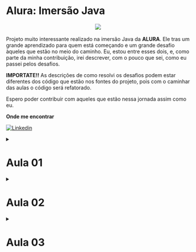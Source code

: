 # Alura: Imersão Java

<p align="center">
<img src="http://img.shields.io/static/v1?label=STATUS&message=EM%20DESENVOLVIMENTO&color=GREEN&style=for-the-badge"/>
</p>

Projeto muito interessante realizado na imersão Java da **ALURA**. Ele tras um grande aprendizado 
para quem está começando e um grande desafio àqueles que estão no meio do caminho. Eu, 
estou entre esses dois, e, como parte da minha contribuição, irei descrever, com o pouco 
que sei, como eu passei pelos desafios. 

**IMPORTATE!!**
As descrições de como resolvi os desafios podem estar diferentes dos código que estão 
nos fontes do projeto, pois com o caminhar das aulas o código será refatorado. 

Espero poder contribuir com aqueles que estão nessa jornada assim como eu.

**Onde me encontrar**

[![Linkedin](https://img.shields.io/badge/LinkedIn-0077B5?style=for-the-badge&logo=linkedin&logoColor=white)](https://www.linkedin.com/in/rodrigo-goncalves-650545146/)

<details>
<summary><h1> Aula 01 </h1></summary>

Tudo começa com a consulta em uma API de filmes, a selecionada foi **imdb**, e como ela 
esperado ela cai, com isso utilizamos a **themoviedb**, e alguns colegas disponibilizaram 
outras. 

Eu tive que utilizar um arquivo estático; estou acompanhando a imersão na empresa e 
meu **eclipse** não quer me ajudar, e não quero perder tempo arrumando o problema dele.

Dito isso, vamos ao que interessa. A Chamada via API pode ser vista no arquivo **AppStickerFromApi**.
Realizar a chama é relativamente simples:

Iniciamos criando a *URI* que iremos utilizar

```java
String url = "https://api.mocki.io/v2/549a5d8b/Top250Movies";
URI uriClient = URI.create(url);
```

**URIS SUJERIDAS**
* https://api.mocki.io/v2/549a5d8b/Top250Movies - Criada por alguns de nossos amigos, 
não me recordo quem.
* https://imdb-api.com/en/API/Top250Movies/ - imdb api top 250 movies, é necessário 
criar uma conta e gerar uma *api key*.
* https://api.themoviedb.org/3/tv/top_rated - themoviedb top rated, é necessário criar 
uma conta e gerar uma *api key*.

Agora criamos um *client* que irá chamar essa *URI*
```java
HttpClient client = HttpClient.newHttpClient();
```

Preparamos a nossa chamada
```java
HttpRequest request = HttpRequest.newBuilder(uriClient).GET().build();
```

E a realizamos com e pegamos somente o "corpo" do retorno:
```java
HttpResponse<String> response = client.send(request, BodyHandlers.ofString());
String responseBody = response.body();
```

O tratamento do retorno foi realizado em um desafio, irei descrevê-lo lá.

## Resumo
1. Criar a URI do serviço que iremos utilizar.
2. Criar um cliente com `HttpClient`.
3. Criar uma requisição com `HttpRequest`.
4. Fazer a requisição com `client.send(request, BodyHandlers.ofString())`.
5. Pegar o *body* do retorno.
6. Tratar o retorno.

<details>
<summary><h2> Desafios aula 01 </h2></summary>

<details>
<summary><h3> Desafio 01 </h3></summary>

<p align="center">
<img src="https://img.shields.io/static/v1?label=ESTATUS&message=N%C3%83O%20INICIADO&color=red&style=for-the-badge"/>
</p>

Consumir o endpoint de filmes mais populares da API do IMDB. Procure também, na 
documentação da API do IMDB, o endpoint que retorna as melhores séries e o que 
retorna as séries mais populares.

</details>

<details>
<summary><h3> Desafio 02 </h3></summary>

<p align="center">
<img src="https://img.shields.io/static/v1?label=ESTATUS&message=FINALIZADO&color=sucess&style=for-the-badge"/>
</p>

Usar sua criatividade para deixar a saída dos dados mais bonitinha: usar emojis 
com código UTF-8, mostrar a nota do filme como estrelinhas, decorar o terminal 
com cores, negrito e itálico usando códigos ANSI, e mais!

**SOLUÇÃO**

Tive alguns problemas com essa demanda, meu terminal não reconhecia os caracteres que 
criam as cores, tive que baixar um plugin para resolver esse problema.

[ANSI Escapes](https://github.com/mihnita/ansi-econsole).

Resolvendo isso, bastou entrar na documentação sujerida pela **Alura**

[ALURA: Decorando terminal cores emojis](https://www.alura.com.br/artigos/decorando-terminal-cores-emojis).

e "codar". 

Na classe *AppStickerFromFile* criei minhas variáveis que guardarão as cores que utilizarei.
```java
final static String NEGRITO = "\u001B[1m";
final static String RESET = "\u001B[0m";
final static String COR_TITULO = "\u001B[38;2;254;181;0m";
final static String FUNDO_TITULO = "\u001B[48;2;234;214;164m";
final static String COR_LINHA = "\u001B[38;2;178;129;7m";
final static String COR_EMOJI = "\u001B[38;2;164;123;22m";
```

Agora é só brincar com os *prints*
```java
System.out.print(COR_LINHA);
System.out.println("-".repeat(100));
System.out.print(RESET);

System.out.print(NEGRITO + COR_TITULO);
System.out.print("Título Original:");
System.out.print(RESET + " ");
System.out.print(jsFilme.get("original_title"));

(...)
```

![teminal-pintado](assets/terminal-pintado.png)

</details>

<details>
<summary><h3> Desafio 03 </h3></summary>


<p align="center">
<img src="https://img.shields.io/static/v1?label=ESTATUS&message=FINALIZADO&color=sucess&style=for-the-badge"/>
</p>

Colocar a chave da API do IMDB em algum lugar fora do código como um arquivo 
de configuração (p. ex, um arquivo .properties) ou uma variável de ambiente.

**SOLUÇÃO**

Como eu já resolvi isso com alguns projetos do trabalho, foi relativamente fácil.
Criei a pasta **config** com o arquivo **config.properties** dentro. Neste eu coloquei 
as minhas chaves

```bach
imdb_key = minha-chave-linda
themoviedb_key = minha-chave-linda-dois
```

A classe a baixo abre o arquivo, itera sobre ele pegando todas as entradas e retorna 
um `Map` com as chaves que coloquei no arquivo.

```java
private Map<String, String> getParametrosIntegracao(String nomeArquivoParam) throws Exception {
		if (!nomeArquivoParam.endsWith(".properties")) {
			nomeArquivoParam += ".properties";
		}

		FileInputStream arquivo = new FileInputStream(nomeArquivoParam);
		Properties properties = new Properties();
		properties.load(arquivo);

		Set<Object> keySet = properties.keySet();
		Iterator<Object> iterator = keySet.iterator();
		Map<String, String> parametroMap = new HashMap<String, String>();

		while (iterator.hasNext()) {
			String key = (String) iterator.next();
			parametroMap.put(key, properties.getProperty(key));
		}
		return parametroMap;
	}
```

Existe uma outra classe nesse arquivo que busca por uma *api key* especifica

```java
public void setApiKey(String apiKey) {
		
		File classPath = new File(".");
		String configPath = classPath.getAbsolutePath() + "/config/";
						
		Map<String, String> properties;
		try {
			properties = getParametrosIntegracao(configPath + "config");
			this.apiKey = properties.get(apiKey);
		} catch (Exception e) {
			e.printStackTrace();
		}
		
	}
	
	public String getApiKey() {
		return apiKey;
	}
```

Agora fica simples pegar uma *api key* que está dentro do meu arquivo que configuração, 
basta criar uma instância da classe **UtilProperties**, chamar **setApiKey** passando no 
nome da chave, e buscar o resultado com **getApiKey**

```java
UtilProperties properties = new UtilProperties();
properties.setApiKey("themoviedb_key");
String url = "https://imdb-api.com/en/API/Top250Movies/" + properties.getApiKey();
```

</details>

<details>
<summary><h3> Desafio 04 </h3></summary>

<p align="center">
<img src="https://img.shields.io/static/v1?label=ESTATUS&message=FINALIZADO&color=sucess&style=for-the-badge"/>
</p>

Mudar o JsonParser para usar uma biblioteca de parsing de JSON como Jackson ou GSON. 
 
**SOLUÇÃO**

Usei outra biblioteca a *simple parser*

[Exemplo de utilização da biblioteca](https://www.geeksforgeeks.org/parse-json-java/)

Para resolver esse problema criei uma classe **UtilJson** que realizara os tratamentos necessário. 
Lembre-se: **Estou utilizando um arquivo .json pois não estou conseguindo chamar apis 
no meu serviço**

Dito isso. Na classe existe um método que é responsavel por abrir o arquivo .json e 
retornar um **Object**, dessa forma ficará mais fácil realizar os tratamentos posteriores.

```java
public Object getArquivoJson(String arquivo) {	
		Object obj = new Object();
		String pathJsonFile = this.absPath + File.separator + "base-dados" + File.separator + arquivo + ".json";
		
		try {
			obj = new JSONParser().parse(new FileReader(pathJsonFile));			
			
		} catch (FileNotFoundException e) {			
			throw new RuntimeException(e);
		} catch (IOException e) {			
			throw new RuntimeException(e);
		} catch (ParseException e) {			
			throw new RuntimeException(e);
		}	
		return obj;
	}
```

O tratamento é feito dependendo da API que estamos chamando, pois cada uma retonar um 
Json. 

Por exemplo temos o extrator para as chamadas no **The Movie DB**. Veja que nesse caso, 
primeiro eu transformo o de **Object** para **JSONObject**, pego a **tag results** e 
depois transformo em **JSONArray**. Isso tudo para poder conseguir fazer um *forEach*.

```java
	public List<Conteudo> extraiConteudosTheMovieDb(Object json){
		
		JSONArray jsonArray = (JSONArray) ((JSONObject) json).get("results");
		
		List<Conteudo> conteudos = new ArrayList<>();

		jsonArray.forEach((elemento) -> {
			JSONObject conteudo = (JSONObject) elemento;			
			conteudos.add(
					new Conteudo(conteudo.get("title").toString(), 
							     "https://image.tmdb.org/t/p/w500" + conteudo.get("poster_path"), 
							     conteudo.get("vote_average").toString())								 
				);
			
		});
		
		return conteudos;
		
	}
```

</details>

<details>
<summary><h3> Desafio 05 </h3></summary>

<p align="center">
<img src="https://img.shields.io/static/v1?label=ESTATUS&message=FINALIZADO&color=sucess&style=for-the-badge"/>
</p>


Desafio supremo: criar alguma maneira para você dar uma avaliação ao filme, puxando de 
algum arquivo de configuração OU pedindo a avaliação para o usuário digitar no terminal. 

**SOLUÇÃO**

Fiz algo bem simples, criei a classe **AppStickerSalvaVoto**, ela pedirá algumas informação 
ao usuário e chamará o método **salvarVoto** da classe **UtilJson**.

O funcionamento desse método é relativamente simmples. Cria um **JSONObject** insere 
as informações que foram passadas como paramêtro, cria um **PrintWriter**, ele será 
o responsável por salvar as informações em um arquivo.

Como disse é algo bem simples, recebe o voto e salva em um arquivo.

```java
public void salvarVoto(String Usuario, String title, String rating) {
		JSONObject jo = new JSONObject();
		String classPath = UtilJson.class.getClassLoader().getResource("").getPath();
		String votoPath = classPath + "../base-dados/" ;
		
		jo.put("title", title);
		jo.put("usuario", Usuario);
		jo.put("rating", rating);
					
		try {
			PrintWriter pw = new PrintWriter(votoPath + "Filmes.json");
			pw.write(jo.toJSONString());         
	        pw.flush();
	        pw.close();
		} catch (FileNotFoundException e) {	
			throw new RuntimeException(e);
		}
	}
```

</details>
   
</details>
</details>

<details>
<summary><h1> Aula 02 </h1></summary>

<details>
<summary><h2> Desafios aula 02 </h2></summary>

<details>
<summary><h3> Desafio 01 </h3></summary>

<p align="center">
<img src="https://img.shields.io/static/v1?label=ESTATUS&message=FINALIZADO&color=sucess&style=for-the-badge"/>
</p>

Ler a documentação da classe abstrata InputStream.

**SOLUÇÃO**

Lido.

</details>
<details>
<summary><h3> Desafio 02 </h3></summary>

<p align="center">
<img src="https://img.shields.io/static/v1?label=ESTATUS&message=FINALIZADO&color=sucess&style=for-the-badge"/>
</p>

Centralizar o texto na figurinha.

**SOLUÇÃO**

A conta é relativamente simples. Pegar a largura total da imagem, subtrair a largura 
do texto, isso nos dará o espaço que sobra, basta dividir esse valor por dois. E pegar 
essa possição como a inicial para o texto.

```java
int xInicial = (int) ((largura - textLayout.getAdvance()) / 2);
```

Caso tenha ficado meio confuso a conta, tente entender esse imagem.

![calculo](assets/calculo.png)

</details>
<details>
<summary><h3> Desafio 02 </h3></summary>

<p align="center">
<img src="https://img.shields.io/static/v1?label=ESTATUS&message=N%C3%83O%20INICIADO&color=red&style=for-the-badge"/>
</p>

Fazer um pacote no Whatsapp e/ou Telegram com as suas próprias figurinhas!

</details>
<details>
<summary><h3> Desafio 04 </h3></summary>

<p align="center">
<img src="https://img.shields.io/static/v1?label=ESTATUS&message=FINALIZADO&color=sucess&style=for-the-badge"/>
</p>

Criar diretório de saída das imagens, se ainda não existir.

**SOLUÇÃO**

No meu caso eu criei o diretório a mão, mas a solução é fácil. A biblioteca **File** 
ajuda e muito nessa hora. Com ela podemos verificar se um diretório existe, se não basta 
criá-lo.

```java
if (!new File(caminhoPasta).exists()) {
	new File(caminhoPasta).mkdirs();
}
```

</details>
<details>
<summary><h3> Desafio 05 </h3></summary>

<p align="center">
<img src="https://img.shields.io/static/v1?label=ESTATUS&message=N%C3%83O%20INICIADO&color=red&style=for-the-badge"/>
</p>

Colocar outra fonte como a Comic Sans ou a Impact, a fonte usada em memes.

</details>
<details>
<summary><h3> Desafio 06 </h3></summary>

<p align="center">
<img src="https://img.shields.io/static/v1?label=ESTATUS&message=N%C3%83O%20INICIADO&color=red&style=for-the-badge"/>
</p>

Colocar uma imagem de você que está fazendo esse curso sorrindo, fazendo joinha!

</details>
<details>
<summary><h3> Desafio 07 </h3></summary>

<p align="center">
<img src="https://img.shields.io/static/v1?label=ESTATUS&message=FINALIZADO&color=sucess&style=for-the-badge"/>
</p>

Colocar contorno (outline) no texto da imagem.

**SOLUÇÃO**

Nesse o Alexandre da **Alura** me ajudou e muito. Confesso que não entendo muito o que 
está acontecendo ai; pelo que li, quem faz esse **outline** é o método **setStroke**, 
ele deve receber um objeto do tipo **Strock**, por isso criamos um **BasicStroke**, 

Para escrever a frase precisamos usar o método **draw**, que recebe um objeto do tipo 
**Shape** que foi criado em `Shape outline = textLayout.getOutline(null);`

```java
FontRenderContext fontRenderContext = graphics.getFontRenderContext();
			Font font = new Font(Font.SANS_SERIF, Font.BOLD, 60);
			
			TextLayout textLayout = new TextLayout(textoImagem, font, fontRenderContext);

			Shape outline = textLayout.getOutline(null);
			AffineTransform transform = graphics.getTransform();
			
			int xInicial = (int) ((largura - textLayout.getAdvance()) / 2);
			transform.translate(xInicial, novaAltura - 150);
			graphics.setTransform(transform);

			BasicStroke outlineStroke = new BasicStroke(largura * 0.004166f);
			graphics.setStroke(outlineStroke);

			graphics.setColor(Color.DARK_GRAY);
			graphics.draw(outline);
			graphics.setClip(outline);
```

</details>
<details>
<summary><h3> Desafio 08 </h3></summary>

<p align="center">
<img src="https://img.shields.io/static/v1?label=ESTATUS&message=N%C3%83O%20INICIADO&color=red&style=for-the-badge"/>
</p>

Tratar as imagens retornadas pela API do IMDB para pegar uma imagem maior ao invés 
dos thumbnails. Opções: pegar a URL da imagem e remover o trecho mostrado durante a aula. 
ou consumir o endpoint de posters da API do IMDB (mais trabalhoso), tratando o JSON retornado. 

</details>
<details>
<summary><h3> Desafio 09 </h3></summary>

<p align="center">
<img src="https://img.shields.io/static/v1?label=ESTATUS&message=FINALIZADO&color=sucess&style=for-the-badge"/>
</p>

Fazer com que o texto da figurinha seja personalizado de acordo com as classificações do IMDB.

**SOLUÇÃO**

Fácil, ao menos uma é. Na minha classe **GeradorDeFigurinhas** criei o método **textoImagem** 
que recebe o **voto**, utilizando o operador ternário eu consigo verificar o voto e 
dar uma mensagem personalizada.

**Vale lembrar que estou utilizando um arquio estático como fonte dos dados, e nele só 
possiu os voltos 8.5, 8.6 e 8.7, por isso que a solução ficou assim**

```java
public String textoImagem(String voto) {
		
		return voto.equals("8.5") ? "The Third One" : 
               voto.equals("8.6") ? "The Second One" : 
	           voto.equals("8.7") ? "The Big One" :
		                            "No One";
	}
```

</details>
<details>
<summary><h3> Desafio 10 </h3></summary>

<p align="center">
<img src="https://img.shields.io/static/v1?label=ESTATUS&message=N%C3%83O%20INICIADO&color=red&style=for-the-badge"/>
</p>

Desafio supremo usar alguma biblioteca de manipulação de imagens como OpenCV pra 
extrair imagem principal e contorná-la.

</details>

</details>
</details>

<details>
<summary><h1> Aula 03 </h1></summary>

Nessa aula consumimos a API da nasa, nela conseguimos trazer outras imagens para o nosso 
projeto.

Também refatoramos o nosso código. Criamos a classe **ClienteHttp**, esse será a responsável 
por fazer as chamadas nas APIs. 

```java
public String BuscaDados(String url) {				
		
		try {		
			URI uriClient = URI.create(url);		
			HttpClient client = HttpClient.newHttpClient();			
			HttpRequest request = HttpRequest.newBuilder(uriClient).GET().build();	
			
			HttpResponse<String> response;
			response = client.send(request, BodyHandlers.ofString());
			
			return response.body();
		} catch (IOException | InterruptedException e) {	
			throw new TrataExecoes("Algo De Errado Não Está Certo" , e);									
		} 		
	}
}
```

Na parte do extrator de contéudo eu fiz um pouco diferente. Criei uma unica classe com 
todos os métodos de extração dentro. A classe é **Extratores**, e como exemplo de método 
temos os:

Essa primeira classe trata a extração de informação quando é passado uma **String**. 
E a que foi desenvolvida em aula, eu adaptei um pouco, veja que **conteudo** recebe 
um parametro a mais.

```java
public List<Conteudo> extraiConteudosNasa(String json){
		
		JsonParser parser = new JsonParser();
		List<Map<String, String>> listaDeAtributos = parser.parse(json);
		
		List<Conteudo> conteudos = new ArrayList<>();
		
		for(Map<String, String> atributos : listaDeAtributos) {
			String titulo = atributos.get("title");
			String urlImage = atributos.get("url");
			
			Conteudo conteudo = new Conteudo(titulo, urlImage, "0.0");
			
			conteudos.add(conteudo);
		}
		
		return conteudos;
		
	}
```

Para o meu caso, criei uma classe com o mesmo nome, porem recebendo um **object**

```java
public List<Conteudo> extraiConteudosNasa(Object json){
		
		JSONArray jsonArray = (JSONArray) json;	
		
		List<Conteudo> conteudos = new ArrayList<>();
		
		jsonArray.forEach((elemento) -> {
			JSONObject conteudo = (JSONObject) elemento;
			conteudos.add(
					new Conteudo(conteudo.get("title").toString(), 
							     conteudo.get("url").toString(), 
							     "9.0")
					);
			
		});
		
		return conteudos;
		
	}
```

Por fim, mas não menos importante. Criamos uma classe **Conteudo** representando o objeto 
em que estamos trabalhando

**NOTA: ** Veja que não temos uma classe mas, sim **record**. Isso porque documentei 
após a execução dos desafios. 

```java
public record Conteudo(
		
		String titulo,
		String urlImagem,
		String voto
	) {}
```

<details>
<summary><h2> Desafios aula 03 </h2></summary>

<details>
<summary><h3> Desafio 01 </h3></summary>

<p align="center">
<img src="https://img.shields.io/static/v1?label=ESTATUS&message=FINALIZADO&color=sucess&style=for-the-badge"/>
</p>

Transformar a classe que representa os conteúdos em um Record, disponível a partir 
do Java 16

**SOLUÇÃO**

Para realizar essa demanda utilizei como referência esse [link](https://www.tutorialspoint.com/java16/java16_record.htm).

A solução foi bem simples. Basta alterar o tipo de classe para record, e remover a visibilidade 
dos atribrutos, dessa forma nosso record ficara:
```java
public record Conteudo(
		
		String titulo,
		String urlImagem,
		String voto
	) {}
```

Em nossa classe main, basta chamar o atributo pelo nome e não pelo get

```java
InputStream inputStream;	
inputStream = new URL(conteudo.urlImagem()).openStream();
String nomeArquivo = conteudo.titulo().replace(":", " -");
String voto = conteudo.voto();
```

</details>
<details>
<summary><h3> Desafio 02 </h3></summary>

<p align="center">
<img src="https://img.shields.io/static/v1?label=ESTATUS&message=FINALIZADO&color=sucess&style=for-the-badge"/>
</p>

Criar as suas próprias exceções e usá-las na classe que implementa o cliente HTTP

**SOLUÇÃO**

Não cheguei à esse curso na **Alura**, mas bora tentar alguma coisa. Para isso tomarei 
a [resposta no stakoverflow](https://pt.stackoverflow.com/questions/71670/como-criar-uma-exception-exce%C3%A7%C3%A3o-customizada-em-java)
como base.

Bem, dado a meu baixo conhecimento no assunto, fiz algo bem simples. Creie a classe  
**TrataExecoes**, e coloquei dois métodos dentro dela.

```java
public class TrataExecoes extends RuntimeException{
	
	private static final long serialVersionUID = 1149241039409861914L;
	
	
    public TrataExecoes(String msg){
        super(msg);
    }
    
    public TrataExecoes(String msg, Throwable cause){
        super(msg, cause);
    }

}
```

E a usei no `catch` da classe **ClienteHttp**
```java
} catch (IOException | InterruptedException e) {
	throw new TrataExecoes("Algo De Errado Não Está Certo" , e);
} 	
```

</details>
<details>
<summary><h3> Desafio 03 </h3></summary>

<p align="center">
<img src="https://img.shields.io/static/v1?label=ESTATUS&message=FINALIZADO&color=sucess&style=for-the-badge"/>
</p>

Usar recursos do Java 8 e posterior, como Streams e Lambdas, para mapear uma lista 
em uma outra

**SOLUÇÃO**

Apliquei essa técnica em várias partes do código. A ideia é simples, pega o objeto que 
é uma lista, seleciona o método `forEach` dele, esse método irá percorrer todos os elementos 
do objeto e aplicar uma função que criamos em tempo de execução. No meu caso essa função 
adicionrá um conteudo na minha lista.

```java
public List<Conteudo> extraiConteudosNasa(Object json){
		
		JSONArray jsonArray = (JSONArray) json;	
		
		List<Conteudo> conteudos = new ArrayList<>();
		
		jsonArray.forEach((elemento) -> {
			JSONObject conteudo = (JSONObject) elemento;
			conteudos.add(
					new Conteudo(conteudo.get("title").toString(), 
							     conteudo.get("url").toString())
					);
			
		});
		
		return conteudos;
		
	}
```

</details>
<details>
<summary><h3> Desafio 04 </h3></summary>

<p align="center">
<img src="https://img.shields.io/static/v1?label=ESTATUS&message=FINALIZADO&color=sucess&style=for-the-badge"/>
</p>

Criar uma Enum que une, como configurações, a URL da API e o extrator utilizado

**SOLUÇÃO**

Para entender melhor o que foi feito, ler o [artigo](https://receitasdecodigo.com.br/java/enum-no-java)

Na minha implentação, criei o `enun` **ArquivoJson**
```java
public enum ArquivosJson {
	THE_MOVIE_DB("themoviedb-topRated"),
	NASA("nasa-apod");
	
	private String nomeArquivo;
	
	private ArquivosJson(String nomeArquivo) {
		this.nomeArquivo = nomeArquivo;
	}
	
	public String getNomeArquivo() {
		return this.nomeArquivo;
	}

}
```

E em minha classe **AppStickerFromFile** o utilizei da seguinte forma:
```java
String arquivosJson = ArquivosJson.THE_MOVIE_DB.getNomeArquivo();
Object json = utilJson.getArquivoJson(arquivosJson);
```

</details>
<details>
<summary><h3> Desafio 05 </h3></summary>

<p align="center">
<img src="https://img.shields.io/static/v1?label=ESTATUS&message=N%C3%83O%20INICIADO&color=red&style=for-the-badge"/>
</p>

Desafio supremo: consumir outras APIs que contém imagens, como a da Marvel, que é 
bem diferente. Repositório com APIs públicas: [clique aqui](https://github.com/public-apis/public-apis).

</details>
</details>

